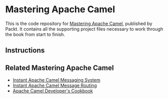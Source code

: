 # Mastering Apache Camel


This is the code repository for [Mastering Apache Camel](https://www.packtpub.com/application-development/mastering-apache-camel?utm_source=github&utm_medium=repository&utm_campaign=9781782173151), published by Packt. It contains all the supporting project files necessary to work through the book from start to finish.

## Instructions



## Related Mastering Apache Camel

* [Instant Apache Camel Messaging System](https://www.packtpub.com/application-development/instant-apache-camel-messaging-system?utm_source=github&utm_medium=repository&utm_campaign=9781782165347)
* [Instant Apache Camel Message Routing](https://www.packtpub.com/application-development/instant-apache-camel-message-routing?utm_source=github&utm_medium=repository&utm_campaign=9781783283477)
* [Apache Camel Developer's Cookbook](https://www.packtpub.com/application-development/apache-camel-developers-cookbook?utm_source=github&utm_medium=repository&utm_campaign=9781782170303)
